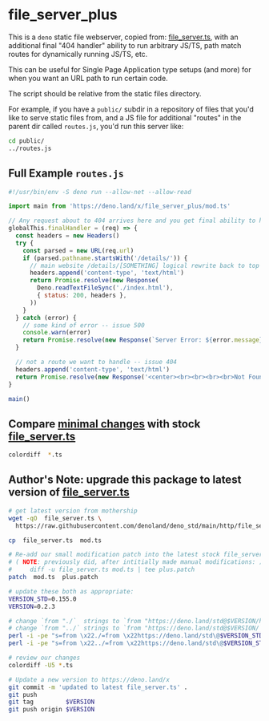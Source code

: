 # file_server_plus
This is a `deno` static file webserver, copied from: [file_server.ts](https://github.com/denoland/deno_std/blob/main/http/file_server.ts), with an additional final "404 handler" ability to run arbitrary JS/TS, path match routes for dynamically running JS/TS, etc.

This can be useful for Single Page Application type setups (and more) for when you want an URL path to run certain code.

The script should be relative from the static files directory.

For example, if you have a `public/` subdir in a repository of files that you'd like to serve static files from, and a JS file for additional "routes" in the parent dir called `routes.js`, you'd run this server like:
```sh
cd public/
../routes.js
```

## Full Example `routes.js`
```js
#!/usr/bin/env -S deno run --allow-net --allow-read

import main from 'https://deno.land/x/file_server_plus/mod.ts'

// Any request about to 404 arrives here and you get final ability to handle/run code or 404
globalThis.finalHandler = (req) => {
  const headers = new Headers()
  try {
    const parsed = new URL(req.url)
    if (parsed.pathname.startsWith('/details/')) {
      // main website /details/[SOMETHING] logical rewrite back to top page
      headers.append('content-type', 'text/html')
      return Promise.resolve(new Response(
        Deno.readTextFileSync('./index.html'),
        { status: 200, headers },
      ))
    }
  } catch (error) {
    // some kind of error -- issue 500
    console.warn(error)
    return Promise.resolve(new Response(`Server Error: ${error.message}`, { status: 500, headers }))
  }

  // not a route we want to handle -- issue 404
  headers.append('content-type', 'text/html')
  return Promise.resolve(new Response('<center><br><br><br><br>Not Found</center>', { status: 404, headers }))
}

main()
```


## Compare [minimal changes](plus.patch) with stock [file_server.ts](https://github.com/denoland/deno_std/blob/main/http/file_server.ts)
```sh
colordiff  *.ts
```


## Author's Note: upgrade this package to latest version of [file_server.ts](https://github.com/denoland/deno_std/blob/main/http/file_server.ts)
```sh
# get latest version from mothership
wget -qO  file_server.ts \
  https://raw.githubusercontent.com/denoland/deno_std/main/http/file_server.ts

cp  file_server.ts  mod.ts

# Re-add our small modification patch into the latest stock file_server.ts.
# ( NOTE: previously did, after intitially made manual modifications: )
#     diff -u file_server.ts mod.ts | tee plus.patch
patch  mod.ts  plus.patch

# update these both as appropriate:
VERSION_STD=0.155.0
VERSION=0.2.3

# change `from "./`  strings to `from "https://deno.land/std@$VERSION/http/`
# change `from "../` strings to `from "https://deno.land/std@$VERSION/`
perl -i -pe "s=from \x22./=from \x22https://deno.land/std\@$VERSION_STD/http/=" mod.ts
perl -i -pe "s=from \x22../=from \x22https://deno.land/std\@$VERSION_STD/="     mod.ts

# review our changes
colordiff -U5 *.ts

# Update a new version to https://deno.land/x
git commit -m 'updated to latest file_server.ts' .
git push
git tag         $VERSION
git push origin $VERSION

```

